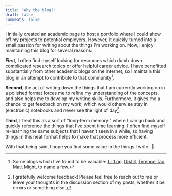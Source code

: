 ```yaml
---
title: "Why the blog?"
draft: false
comments: false
---
```


I initially created an academic page to host a portfolio where I could show off my projects to potential employers. However, it quickly turned into a small passion for writing about the things I'm working on. Now, I enjoy maintaining this blog for several reasons:

**First**, I often find myself looking for resources which dumb down complicated research topics or offer helpful career advice. I have benefitted substantially from other academic blogs on the internet, so I maintain this blog in an attempt to contribute to that community[^fn1].

**Second**, the act of writing down the things that I am currently working on in a polished format forces me to refine my understanding of the concepts, and also helps me to develop my writing skills. Furthermore, it gives me a chance to get feedback on my work, which would otherwise stay in (electronic) notebooks and never see the light of day[^fn2].

**Third**, I treat this as a sort of "long-term memory," where I can go back and quickly reference the things that I've spent time learning. I often find myself re-learning the same subjects that I haven't seen in a while, so having things in this neat format helps to make that process more efficient.

With that being said, I hope you find some value in the things I write. 🙂

[^fn1]: Some blogs which I've found to be valuable: 
[Lil'Log](https://lilianweng.github.io/),
[Distill](https://distill.pub/),
[Terence Tao](https://terrytao.wordpress.com/career-advice/),
[Matt Might](https://matt.might.net/),
to name a few.

[^fn2]: I gratefully welcome feedback! Please feel free to reach out to me or leave your thoughts in the discussion section of my posts, whether it be errors or something else.